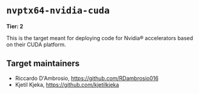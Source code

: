 # `nvptx64-nvidia-cuda`

**Tier: 2**

This is the target meant for deploying code for Nvidia® accelerators based on their CUDA
platform.

## Target maintainers

- Riccardo D'Ambrosio, https://github.com/RDambrosio016
- Kjetil Kjeka, https://github.com/kjetilkjeka

<!-- FIXME: fill this out

## Requirements

Does the target support host tools, or only cross-compilation? Does the target
support std, or alloc (either with a default allocator, or if the user supplies
an allocator)?

Document the expectations of binaries built for the target. Do they assume
specific minimum features beyond the baseline of the CPU/environment/etc? What
version of the OS or environment do they expect?

Are there notable `#[target_feature(...)]` or `-C target-feature=` values that
programs may wish to use?

What calling convention does `extern "C"` use on the target?

What format do binaries use by default? ELF, PE, something else?

## Building the target

If Rust doesn't build the target by default, how can users build it? Can users
just add it to the `target` list in `config.toml`?

## Building Rust programs

Rust does not yet ship pre-compiled artifacts for this target. To compile for
this target, you will either need to build Rust with the target enabled (see
"Building the target" above), or build your own copy of `core` by using
`build-std` or similar.

## Testing

Does the target support running binaries, or do binaries have varying
expectations that prevent having a standard way to run them? If users can run
binaries, can they do so in some common emulator, or do they need native
hardware? Does the target support running the Rust testsuite?

## Cross-compilation toolchains and C code

Does the target support C code? If so, what toolchain target should users use
to build compatible C code? (This may match the target triple, or it may be a
toolchain for a different target triple, potentially with specific options or
caveats.)

-->
